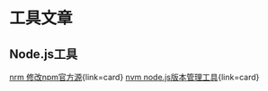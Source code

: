 # 工具文章



## Node.js工具

[nrm 修改npm官方源](https://blog.csdn.net/qq_36958916/article/details/113653457){link=card}
[nvm node.js版本管理工具](https://blog.csdn.net/m0_64697285/article/details/127318141){link=card}

